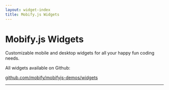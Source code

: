 ```yaml
---
layout: widget-index
title: Mobify.js Widgets
---
```


# Mobify.js Widgets

Customizable mobile and desktop widgets for all your happy fun coding needs.

All widgets available on Github:

[github.com/mobify/mobifyjs-demos/widgets](https://github.com/mobify/mobifyjs-demos/widgets)

----

